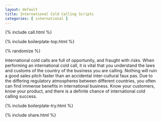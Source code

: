```yaml
---
layout: default
title: International Cold Calling Scripts
categories: [ international ]
---
```


{% include call.html %}

{% include boilerplate-top.html %}


{% randomize %}

International cold calls are full of opportunity, and fraught with risks. When performing an international cold call, it is vital that you understand the laws and customs of the country of the business you are calling. Nothing will ruin a good sales pitch faster than an accidental inter-cultural faux pas. Due to the differing regulatory atmospheres between different countries, you often can find immense benefits in international business. Know your customers, know your product, and there is a definite chance of international cold calling success.

{% include boilerplate-try.html %}

{% include share.html %}